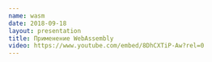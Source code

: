 ```yaml
---
name: wasm
date: 2018-09-18
layout: presentation
title: Применение WebAssembly
video: https://www.youtube.com/embed/8DhCXTiP-Aw?rel=0
---
```

